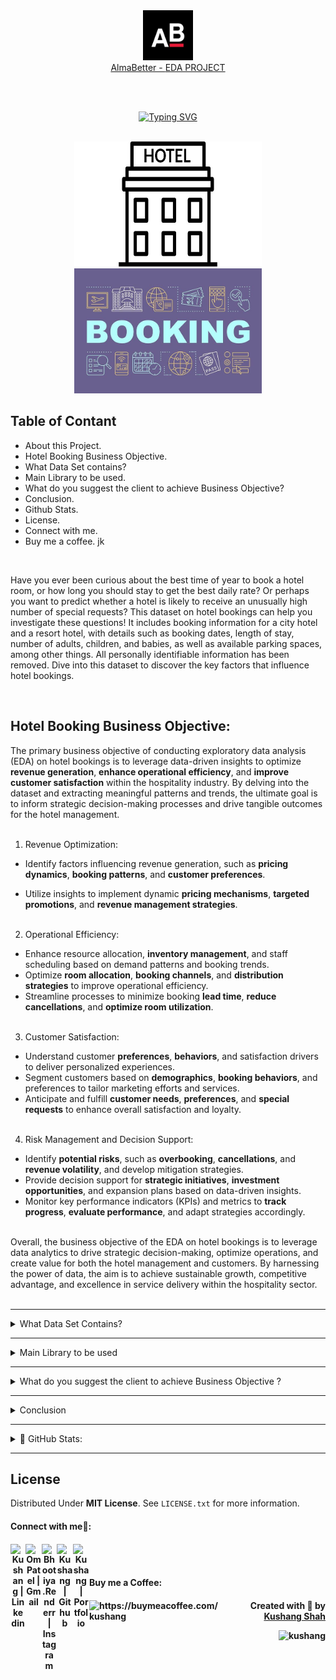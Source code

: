 
<!-- Hotel Booking eda project readme.me file -->


<!-- About AlmaBetter -->
<div align='center'>
    <a href='https://www.almabetter.com/'>
        <img height='80px' src='images/almabetter_logo.jpeg'
    </a>
</div>

<div align='center'>
    <a href='https://www.almabetter.com/'>
        AlmaBetter -
    </a>
    <a href='https://github.com/KushangShah/EDA_Project-Hotel_Bookings/blob/main/EDAProject_HotelBookings.ipynb'>
        EDA PROJECT
    </a>
</div>

<!-- <h3 align='center''>--: AlmaBetter :--</h3> <h5 align='center'>--: EDA PROJECT :--</h5> -->

<br><br>
<!-- Title -->
<p align="center">
<a href="https://git.io/typing-svg"><img src="https://readme-typing-svg.herokuapp.com?font=Playfair+Display&weight=500&size=30&duration=5500&pause=900&color=8E7CC3&center=true&random=false&width=600&lines=Hotel+Booking+(Exploratory+Data+Analysis)" alt="Typing SVG" /></a>
</p>
<br>

<div align="center">
  <img src="images/Hotel.jpeg" alt="" width="300" height="200">  <img src='images/Booking.jpeg' alt='' width='300' height='200'>
</div>


<!-- Table of content -->
## Table of Contant

* About this Project.
* Hotel Booking Business Objective.
* What Data Set contains?
* Main Library to be used.
* What do you suggest the client to achieve Business Objective?
* Conclusion.
* Github Stats.
* License.
* Connect with me.
* Buy me a coffee. jk

<br>
<!-- content -->
<P align="left">
    Have you ever been curious about the best time of year to book a hotel room, or how long you should stay to get the best daily rate? Or perhaps you want to predict whether a hotel is likely to receive an unusually high number of special requests? This dataset on hotel bookings can help you investigate these questions! It includes booking information for a city hotel and a resort hotel, with details such as booking dates, length of stay, number of adults, children, and babies, as well as available parking spaces, among other things. All personally identifiable information has been removed. Dive into this dataset to discover the key factors that influence hotel bookings.
</p>

<br>

<!-- define your business objective -->
## Hotel Booking Business Objective:

The primary business objective of conducting exploratory data analysis (EDA) on hotel bookings is to leverage data-driven insights to optimize **revenue generation**, **enhance operational efficiency**, and **improve customer satisfaction** within the hospitality industry. By delving into the dataset and extracting meaningful patterns and trends, the ultimate goal is to inform strategic decision-making processes and drive tangible outcomes for the hotel management.<br><br>

1. Revenue Optimization:<br>

- Identify factors influencing revenue generation, such as **pricing dynamics**, **booking patterns**, and **customer preferences**.
  
- Utilize insights to implement dynamic **pricing mechanisms**, **targeted promotions**, and **revenue management strategies**.<br><br>

2. Operational Efficiency:<br>

- Enhance resource allocation, **inventory management**, and staff scheduling based on demand patterns and booking trends.
- Optimize **room allocation**, **booking channels**, and **distribution strategies** to improve operational efficiency.
- Streamline processes to minimize booking **lead time**, **reduce cancellations**, and **optimize room utilization**.<br><br>

3. Customer Satisfaction:<br>

- Understand customer **preferences**, **behaviors**, and satisfaction drivers to deliver personalized experiences.
- Segment customers based on **demographics**, **booking behaviors**, and preferences to tailor marketing efforts and services.
- Anticipate and fulfill **customer needs**, **preferences**, and **special requests** to enhance overall satisfaction and loyalty.<br><br>

4. Risk Management and Decision Support:<br>

- Identify **potential risks**, such as **overbooking**, **cancellations**, and **revenue volatility**, and develop mitigation strategies.
- Provide decision support for **strategic initiatives**, **investment opportunities**, and expansion plans based on data-driven insights.
- Monitor key performance indicators (KPIs) and metrics to **track progress**, **evaluate performance**, and adapt strategies accordingly.<br><br>

Overall, the business objective of the EDA on hotel bookings is to leverage data analytics to drive strategic decision-making, optimize operations, and create value for both the hotel management and customers. By harnessing the power of data, the aim is to achieve sustainable growth, competitive advantage, and excellence in service delivery within the hospitality sector.<br><br>



<!-- Table of content -->
---

<details>
<summary>
     What Data Set Contains?
</summary>
<br>
<p align='left'>
1. Hotel : City or Resort
<br>
2. is_canceled: Binary indicator if the booking was canceled (1) or not (0).
<br>
3. lead_time: Number of days between the booking date and the arrival date.
<br>
4. arrival_date_year: Year of arrival date.
<br>
5. arrival_date_month: Month of arrival date.
<br>
6. arrival_date_week_number: Week number of arrival date.
<br>
7. arrival_date_day_of_month: Day of arrival date.
<br>
8. stays_in_weekend_nights: Number of weekend nights (Saturday or Sunday) the guest stayed.
<br>
9. stays_in_week_nights: Number of week nights (Monday to Friday) the guest stayed.
<br>
10. adults: Number of adults.
<br>
11. children: Number of children.
<br>
12. babies: Number of babies.
<br>
13. meal: Type of meal booked (e.g., BB for Bed & Breakfast).
<br>
14. country: Country of origin of the guest.
<br>
15. market_segment: Market segment designation (e.g., Online Travel Agents, Offline Travel Agents).
<br>
16. distribution_channel: Booking distribution channel (e.g., Direct, Corporate).
<br>
17. is_repeated_guest: Binary indicator if the guest is a repeated guest (1) or not (0).
<br>
18. previous_cancellations: Number of previous cancellations by the guest.
<br>
19. previous_bookings_not_canceled: Number of previous bookings not canceled by the guest.
<br>
20. reserved_room_type: Type of room reserved.
<br>
21. assigned_room_type: Type of room assigned to the guest.
<br>
22. booking_changes: Number of changes made to the booking.
<br>
23. deposit_type: Type of deposit made (e.g., No Deposit, Non Refund, Refundable).
<br>
24. agent: ID of the travel agency that made the booking.
<br>
25. company: ID of the company/entity that made the booking or is responsible for payment.
<br>
26. days_in_waiting_list: Number of days the booking was in the waiting list before it was confirmed to the guest.
<br>
27. customer_type: Type of booking (e.g., Contract, Group, Transient).
<br>
28. adr: Average Daily Rate, the average rental income per paid occupied room in a given time period.
<br>
29. required_car_parking_spaces: Number of car parking spaces requested by the guest.
<br>
30. total_of_special_requests: Number of special requests made by the guest (e.g., twin bed, high floor).
<br>
31. reservation_status: Reservation last status (e.g., Check-Out, Canceled).
<br>
32. reservation_status_date: Date at which the last status was set.
</p>
</details>

---

<details>
<summary>
    Main Library to be used
</summary>
    <br>
    <p>
        NumPy for computationally efficient operations.<br>
        Pandas for data manipulation, aggregation.<br>
        Matplotlib and Seaborn for visualisation and behaviour with respect to the target variable.
    </p>
</details>

---

<details>
<summary>
    What do you suggest the client to achieve Business Objective ?
</summary>
    <br>
<p>
1. Optimize Pricing Strategies: Utilize insights from the analysis of ADR distribution to optimize pricing strategies, adjusting room rates based on demand patterns, seasonality, and customer preferences. This can help maximize revenue while ensuring competitiveness in the market.<br><br>
2. Enhance Customer Experience: Leverage insights from the analysis of total special requests and total stay duration to enhance the guest experience. Implement proactive measures to address guest needs and preferences, such as personalized amenities, efficient check-in/check-out processes, and tailored services.<br><br>
3. Diversify Dining Options: Based on insights from the analysis of meal type distribution, diversify dining options to cater to a wider range of customer preferences. Introduce new menu offerings, dining packages, and promotional offers to attract customers and enhance satisfaction.<br><br>
4. Improve Marketing Strategies: Utilize insights from the analysis of market segment distribution to tailor marketing strategies and promotional campaigns to specific customer segments. Implement targeted marketing initiatives through appropriate channels to reach and engage with different customer segments effectively.<br><br>
5. Optimize Booking Processes: Streamline booking processes and enhance booking flexibility based on insights from the analysis of booking changes distribution. Implement user-friendly booking interfaces, flexible cancellation policies, and dynamic booking options to improve customer satisfaction and increase booking conversion rates.<br>
</p>
</details>

---

<details>
<summary>Conclusion</summary>
    <br>
    <p>
By leveraging the insights gained from the exploratory data analysis and visualization techniques, the client can make data-driven decisions to optimize operations, enhance customer satisfaction, and maximize revenue. By focusing on pricing optimization, customer experience enhancement, diversification of dining options, improvement of marketing strategies, and optimization of booking processes, the client can achieve their business objectives effectively and position themselves competitively in the hospitality industry
    </p><br>
</details>

---

<details>  <!--  open="" -->
<summary>
 📔 GitHub Stats:
</summary>
<br>
<p align="center">
  <a href="https://github.com/KushangShah">
    <img align="center"  height="175px" src="https://github-readme-stats.vercel.app/api?username=KushangShah&show_icons=true&hide_border=true&title_color=94b4a4&amp&icon_color=FFFFFF&amp&text_color=FFFFFF&amp&bg_color=000000&count_private=true&include_all_commits=true"/>
  </a>
  <a href="https://github.com/KushangShah">
    <img align="center" height="175px"  src="https://github-readme-stats.vercel.app/api/top-langs/?username=KushangShah&text_color=FFFFFF&bg_color=000000&title_color=94b4a4&langs_count=15&layout=compact&hide_border=true" />
  </a>
</p>
<p align="center"><img align="center"><img src="https://github-readme-streak-stats.herokuapp.com?user=KushangShah&text_color=20124d&bg_color=000000&title_color=94b4a4&langs_count=15&layout=compact&hide_border=true" alt="KushangShah" /></p>
</details>

---

<!-- License -->
## License
Distributed Under **MIT License**. See `LICENSE.txt` for more information.

<!-- Connect with me -->
<h4> Connect with me🤝: <h4>
<p align="center">
  <a href="https://www.linkedin.com/in/kushang-s-388959268/">
   <img align="left" alt=" Kushang | Linkedin" width="24px" src="https://www.vectorlogo.zone/logos/linkedin/linkedin-icon.svg" />
  </a>
  <a href="mailto:kushangshah41@gmail.com">
    <img align="left" alt="Om Patel | Gmail" width="26px" src="https://www.vectorlogo.zone/logos/gmail/gmail-icon.svg" />
  </a>
  <a href="https://www.instagram.com/bhootiya.renderr/">
    <img align="left" alt="Bhootiya.Renderr | Instagram" width="24px" src="https://www.vectorlogo.zone/logos/instagram/instagram-icon.svg" />
  </a>
  <a href="https://github.com/KushangShah">
    <img align="left" alt="Kushang | Github" width="26px" src="https://www.vectorlogo.zone/logos/github/github-tile.svg" />
  </a>
  <a href="https://linktr.ee/Kushang.Shah">
    <img align="left" alt="Kushang | Portfolio" width="26px" src="https://www.svgrepo.com/show/474386/internet.svg" />
  </a>
</p>
<br><br>


<!-- The End -->
<h4> Buy me a Coffee: <h4>
<p><a href="https://www.buymeacoffee.com/Kushang"> <img align="left" src="https://cdn.buymeacoffee.com/buttons/v2/default-yellow.png" height="50" width="210" alt="https://buymeacoffee.com/kushang" /></a>
  
<p align="right" > Created with 🧠 by <a href="https://github.com/KushangShah">Kushang Shah</a></p>
<p align="right"> <img src="https://komarev.com/ghpvc/?username=kushang&label=Profile%20views&color=0e75b6&style=flat" alt="kushang" /> </p>




